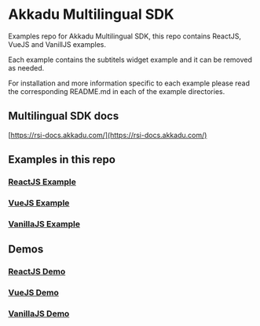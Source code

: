# Akkadu Multilingual SDK
Examples repo for Akkadu Multilingual SDK, this repo contains ReactJS, VueJS and VanillJS examples.

Each example contains the subtitels widget example and it can be removed as needed.

For installation and more information specific to each example please read the corresponding README.md in each of the example directories.

## Multilingual SDK docs
[https://rsi-docs.akkadu.com/](https://rsi-docs.akkadu.com/)

## Examples in this repo
### [ReactJS Example](https://github.com/Akkadu/multilingual-sdk-examples/react-example)
### [VueJS Example](https://github.com/Akkadu/multilingual-sdk-examples/vue-example)
### [VanillaJS Example](https://github.com/Akkadu/multilingual-sdk-examples/vanillajs-example)

## Demos
### [ReactJS Demo](https://rsi-akkadu-react-demo.netlify.app/)
### [VueJS Demo](https://rsi-akkadu-vue-demo.netlify.app/#/)
### [VanillaJS Demo]()

